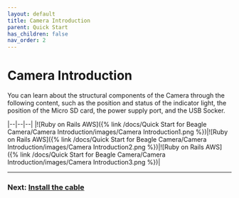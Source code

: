 ```yaml
---
layout: default
title: Camera Introduction
parent: Quick Start
has_children: false
nav_order: 2
---
```


# Camera Introduction

You can learn about the structural components of the Camera through the following content, such as the position and status of the indicator light, the position of the Micro SD card, the power supply port, and the USB Socker.


|--|--|--|
|![Ruby on Rails AWS]({% link /docs/Quick Start for Beagle Camera/Camera Introduction/images/Camera Introduction1.png %})|![Ruby on Rails AWS]({% link /docs/Quick Start for Beagle Camera/Camera Introduction/images/Camera Introduction2.png %})|![Ruby on Rails AWS]({% link /docs/Quick Start for Beagle Camera/Camera Introduction/images/Camera Introduction3.png %})|



----
### Next: [Install the cable](/just-the-docs/docs/Quick%20Start%20for%20Beagle%20Camera/Install%20the%20cable)
